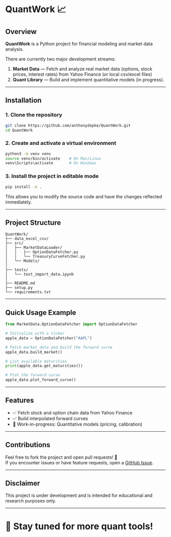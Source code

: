 # QuantWork 📈

## Overview

**QuantWork** is a Python project for financial modeling and market data analysis.

There are currently two major development streams:
1. **Market Data** — Fetch and analyze real market data (options, stock prices, interest rates) from Yahoo Finance (or local csv/excel files)
2. **Quant Library** — Build and implement quantitative models (in progress).

---

## Installation

### 1. Clone the repository

```bash
git clone https://github.com/anthonydopke/QuantWork.git
cd QuantWork
```

### 2. Create and activate a virtual environment

```bash
python3 -m venv venv
source venv/bin/activate    # On Mac/Linux
venv\Scripts\activate       # On Windows
```

### 3. Install the project in editable mode

```bash
pip install -e .
```

This allows you to modify the source code and have the changes reflected immediately.

---

## Project Structure

```
QuantWork/
├── data_excel_csv/   
├── src/
│   ├── MarketDataLoader/
│   │   ├── OptionDataFetcher.py
│   │   └── TreasuryCurveFetcher.py
│   └── Models/     
│
├── tests/
│   └── test_import_data.ipynb
│
├── README.md
├── setup.py
└── requirements.txt
```

---

## Quick Usage Example

```python
from MarketData.OptionDataFetcher import OptionDataFetcher

# Initialize with a ticker
apple_data = OptionDataFetcher("AAPL")

# Fetch market data and build the forward curve
apple_data.build_market()

# List available maturities
print(apple_data.get_maturities())

# Plot the forward curve
apple_data.plot_forward_curve()
```

---

## Features

- ✅ Fetch stock and option chain data from Yahoo Finance
- ✅ Build interpolated forward curves
- 🚧 Work-in-progress: Quantitative models (pricing, calibration)

---

## Contributions

Feel free to fork the project and open pull requests! 🚀  
If you encounter issues or have feature requests, open a [GitHub Issue](https://github.com/anthonydopke/QuantWork/issues).

---

## Disclaimer

This project is under development and is intended for educational and research purposes only.

---

# 📢 Stay tuned for more quant tools!

